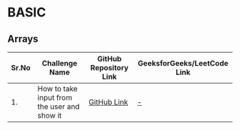 # BASIC

## Arrays

| Sr.No | Challenge Name | GitHub Repository Link | GeeksforGeeks/LeetCode Link |
|-------|-----------------|------------------------|-----------------------------|
| 1.    | How to take input from the user and show it | [GitHub Link](https://github.com/VINAYAK9669/DSA-JAVA/blob/main/Basic/Arrays/A_How_to_read_arrayElements_from_input.java) | [-]() |
